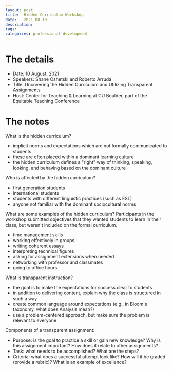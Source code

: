 ```yaml
---
layout: post
title:  Hidden Curriculum Workshop
date:   2021-08-10
description: 
tags: 
categories: professional-development
---
```


# The details
- Date: 10 August, 2021
- Speakers: Shane Oshetski and Roberto Arruda
- Title: Uncovering the Hidden Curriculum and Utilizing Transparent Assignments
- Host: Center for Teaching & Learning at CU Boulder, part of the Equitable Teaching Conference

# The notes
What is the hidden curriculum?
- implicit norms and expectations which are not formally communicated to students
- these are often placed within a dominant learning culture
- the hidden curriculum defines a "right" way of thinking, speaking, looking, and behaving based on the dominant culture

Who is affected by the hidden curriculum?
- first generation students
- international students
- students with different linguistic practices (such as ESL)
- anyone not familiar with the dominant sociocultural norms

What are some examples of the hidden curriculum? Participants in the workshop submitted objectives that they wanted students to learn in their class, but weren't included on the formal curriculum.
- time management skills
- working effectively in groups
- writing coherent essays
- interpreting technical figures
- asking for assignment extensions when needed
- networking with professor and classmates
- going to office hours

What is transparent instruction?
- the goal is to make the expectations for success clear to students
- in addition to delivering content, explain why the class is structured in such a way
- create common language around expectations (e.g., in Bloom's taxonomy, what does Analysis mean?)
- use a problem-centered approach, but make sure the problem is relevant to everyone

Components of a transparent assignment:
- Purpose: is the goal to practice a skill or gain new knowledge? Why is this assignment important? How does it relate to other assignments?
- Task: what needs to be accomplished? What are the steps?  
- Criteria: what does a successful attempt look like? How will it be graded (provide a rubric)? What is an example of excellence?